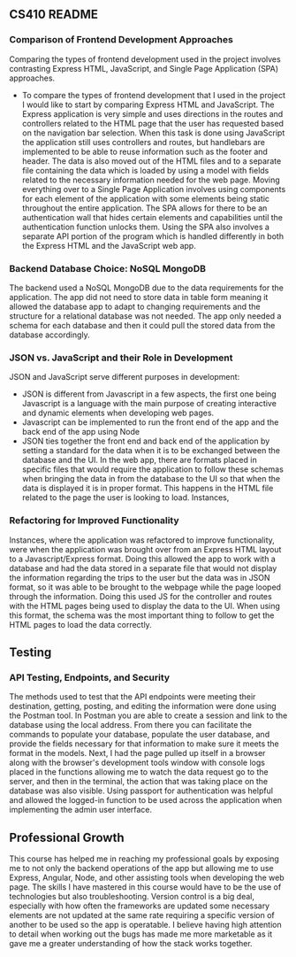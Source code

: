 ## CS410 README

### Comparison of Frontend Development Approaches

Comparing the types of frontend development used in the project involves contrasting Express HTML, JavaScript, and Single Page Application (SPA) approaches.

- To compare the types of frontend development that I used in the project I would like to start by comparing Express HTML and JavaScript. The Express application is very simple and uses directions in the routes and controllers related to the HTML page that the user has requested based on the navigation bar selection. When this task is done using JavaScript the application still uses controllers and routes, but handlebars are implemented to be able to reuse information such as the footer and header. The data is also moved out of the HTML files and to a separate file containing the data which is loaded by using a model with fields related to the necessary information needed for the web page. Moving everything over to a Single Page Application involves using components for each element of the application with some elements being static throughout the entire application. The SPA allows for there to be an authentication wall that hides certain elements and capabilities until the authentication function unlocks them. Using the SPA also involves a separate API portion of the program which is handled differently in both the Express HTML and the JavaScript web app.

### Backend Database Choice: NoSQL MongoDB

The backend used a NoSQL MongoDB due to the data requirements for the application. The app did not need to store data in table form meaning it allowed the database app to adapt to changing requirements and the structure for a relational database was not needed. The app only needed a schema for each database and then it could pull the stored data from the database accordingly.

### JSON vs. JavaScript and their Role in Development

JSON and JavaScript serve different purposes in development:

- JSON is different from Javascript in a few aspects, the first one being Javascript is a language with the main purpose of creating interactive and dynamic elements when developing web pages.
- Javascript can be implemented to run the front end of the app and the back end of the app using Node
- JSON ties together the front end and back end of the application by setting a standard for the data when it is to be exchanged between the database and the UI. In the web app, there are formats placed in specific files that would require the application to follow these schemas when bringing the data in from the database to the UI so that when the data is displayed it is in proper format. This happens in the HTML file related to the page the user is looking to load.
Instances, 

### Refactoring for Improved Functionality

Instances, where the application was refactored to improve functionality, were when the application was brought over from an Express HTML layout to a Javascript/Express format. Doing this allowed the app to work with a database and had the data stored in a separate file that would not display the information regarding the trips to the user but the data was in JSON format, so it was able to be brought to the webpage while the page looped through the information. Doing this used JS for the controller and routes with the HTML pages being used to display the data to the UI.  When using this format, the schema was the most important thing to follow to get the HTML pages to load the data correctly.

## Testing

### API Testing, Endpoints, and Security

The methods used to test that the API endpoints were meeting their destination, getting, posting, and editing the information were done using the Postman tool. In Postman you are able to create a session and link to the database using the local address. From there you can facilitate the commands to populate your database, populate the user database, and provide the fields necessary for that information to make sure it meets the format in the models. Next, I had the page pulled up itself in a browser along with the browser's development tools window with console logs placed in the functions allowing me to watch the data request go to the server, and then in the terminal, the action that was taking place on the database was also visible. Using passport for authentication was helpful and allowed the logged-in function to be used across the application when implementing the admin user interface.

## Professional Growth

This course has helped me in reaching my professional goals by exposing me to not only the backend operations of the app but allowing me to use Express, Angular, Node, and other assisting tools when developing the web page. The skills I have mastered in this course would have to be the use of technologies but also troubleshooting. Version control is a big deal, especially with how often the frameworks are updated some necessary elements are not updated at the same rate requiring a specific version of another to be used so the app is operatable. I believe having high attention to detail when working out the bugs has made me more marketable as it gave me a greater understanding of how the stack works together.

